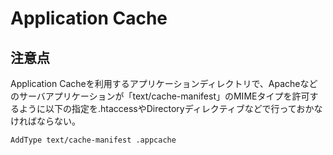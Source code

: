 # Application Cache

## 注意点

Application Cacheを利用するアプリケーションディレクトリで、Apacheなどのサーバアプリケーションが「text/cache-manifest」のMIMEタイプを許可するように以下の指定を.htaccessやDirectoryディレクティブなどで行っておかなければならない。

    AddType text/cache-manifest .appcache